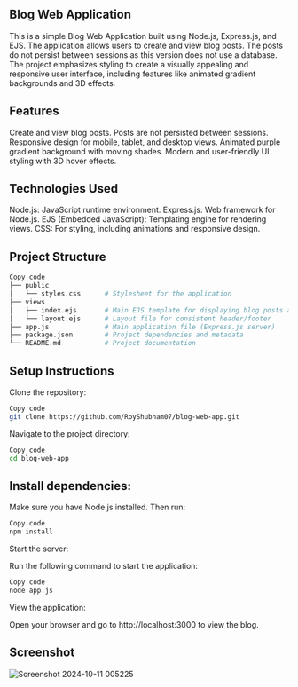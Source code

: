## Blog Web Application
This is a simple Blog Web Application built using Node.js, Express.js, and EJS. The application allows users to create and view blog posts. The posts do not persist between sessions as this version does not use a database. The project emphasizes styling to create a visually appealing and responsive user interface, including features like animated gradient backgrounds and 3D effects.

## Features
Create and view blog posts.
Posts are not persisted between sessions.
Responsive design for mobile, tablet, and desktop views.
Animated purple gradient background with moving shades.
Modern and user-friendly UI styling with 3D hover effects.
## Technologies Used
Node.js: JavaScript runtime environment.
Express.js: Web framework for Node.js.
EJS (Embedded JavaScript): Templating engine for rendering views.
CSS: For styling, including animations and responsive design.
## Project Structure
```bash
Copy code
├── public
│   └── styles.css      # Stylesheet for the application
├── views
│   ├── index.ejs       # Main EJS template for displaying blog posts and form
│   └── layout.ejs      # Layout file for consistent header/footer
├── app.js              # Main application file (Express.js server)
├── package.json        # Project dependencies and metadata
└── README.md           # Project documentation
```
## Setup Instructions
Clone the repository:

```bash
Copy code
git clone https://github.com/RoyShubham07/blog-web-app.git
```
Navigate to the project directory:

```bash
Copy code
cd blog-web-app
```
## Install dependencies:

Make sure you have Node.js installed. Then run:

```bash
Copy code
npm install
```
Start the server:

Run the following command to start the application:

```bash
Copy code
node app.js
```
View the application:

Open your browser and go to http://localhost:3000 to view the blog.

## Screenshot
![Screenshot 2024-10-11 005225](https://github.com/user-attachments/assets/2344117d-be9b-4137-b00c-1edb0b7afbda)
